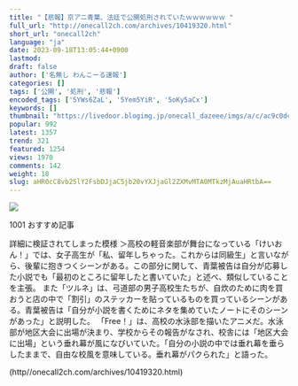 ```yaml
---
title: "【悲報】京アニ青葉、法廷で公開処刑されていたｗｗｗｗｗｗ "
full_url: "http://onecall2ch.com/archives/10419320.html"
short_url: "onecall2ch"
language: "ja"
date: 2023-09-18T13:05:44+0900
lastmod: 
draft: false
author: ['名無し わんこーる速報']
categories: []
tags: ['公開', '処刑', '悲報']
encoded_tags: ['5YWs6ZaL', '5Yem5YiR', '5oKy5aCx']
keywords: []
thumbnail: "https://livedoor.blogimg.jp/onecall_dazeee/imgs/a/c/ac9c0dce.jpg"
popular: 992
latest: 1357
trend: 321
featured: 1254
views: 1970
comments: 142
weight: 18
slug: aHR0cC8vb25lY2FsbDJjaC5jb20vYXJjaGl2ZXMvMTA0MTkzMjAuaHRtbA==
---
```


![](https://livedoor.blogimg.jp/onecall_dazeee/imgs/a/c/ac9c0dce.jpg)

<div><p class='name2'> 1001 おすすめ記事</p><p class='onecall'> 詳細に検証されてしまった模様 ＞高校の軽音楽部が舞台になっている「けいおん！」では、女子高生が「私、留年しちゃった。これからは同級生」と言いながら、後輩に抱きつくシーンがある。この部分に関して、青葉被告は自分が応募した小説でも「最初のところに留年したと書いていた」と述べ、類似していることを主張。 また「ツルネ」は、弓道部の男子高校生たちが、自炊のために肉を買おうと店の中で「割引」のステッカーを貼っているものを買っているシーンがある。青葉被告は「自分が小説を書くためにネタを集めていたノートにそのシーンがあった」と説明した。 「Free！」は、高校の水泳部を描いたアニメだ。水泳部が地区大会に出場が決まり、学校からその報告がなされ、校舎には「地区大会に出場」という垂れ幕が風になびいていた。「自分の小説の中では垂れ幕を垂らしたままで、自由な校風を意味している。垂れ幕がパクられた」と語った。 </p> </div>

(http//onecall2ch.com/archives/10419320.html)
